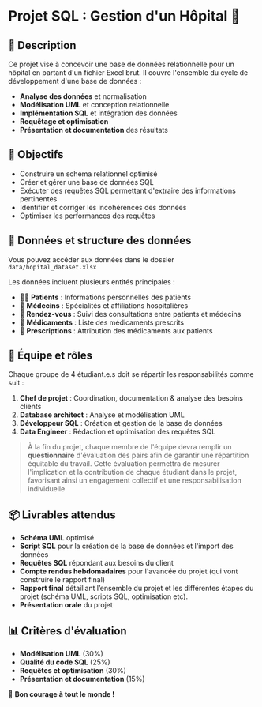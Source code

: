 # Projet SQL : Gestion d'un Hôpital 🏥

## 📌 Description
Ce projet vise à concevoir une base de données relationnelle pour un hôpital en partant d'un fichier Excel brut. Il couvre l'ensemble du cycle de développement d'une base de données : 
- **Analyse des données** et normalisation
- **Modélisation UML** et conception relationnelle
- **Implémentation SQL** et intégration des données
- **Requêtage et optimisation**
- **Présentation et documentation** des résultats

## 🎯 Objectifs
-  Construire un schéma relationnel optimisé
-  Créer et gérer une base de données SQL
-  Exécuter des requêtes SQL permettant d'extraire des informations pertinentes
-  Identifier et corriger les incohérences des données
-  Optimiser les performances des requêtes

## 📂 Données et structure des données
Vous pouvez accéder aux données dans le dossier `data/hopital_dataset.xlsx` 

Les données incluent plusieurs entités principales :
- 👨‍⚕️ **Patients** : Informations personnelles des patients
- 🏥 **Médecins** : Spécialités et affiliations hospitalières
- 📅 **Rendez-vous** : Suivi des consultations entre patients et médecins
- 💊 **Médicaments** : Liste des médicaments prescrits
- 📝 **Prescriptions** : Attribution des médicaments aux patients

## 🤝 Équipe et rôles
Chaque groupe de 4 étudiant.e.s doit se répartir les responsabilités comme suit :
1. **Chef de projet** : Coordination, documentation & analyse des besoins clients
2. **Database architect** : Analyse et modélisation UML
3. **Développeur SQL** : Création et gestion de la base de données
4. **Data Engineer** : Rédaction et optimisation des requêtes SQL

> À la fin du projet, chaque membre de l'équipe devra remplir un **questionnaire** d'évaluation des pairs afin de garantir une répartition équitable du travail. Cette évaluation permettra de mesurer l'implication et la contribution de chaque étudiant dans le projet, favorisant ainsi un engagement collectif et une responsabilisation individuelle

## 📦 Livrables attendus
-  **Schéma UML** optimisé 
-  **Script SQL** pour la création de la base de données et l'import des données
-  **Requêtes SQL** répondant aux besoins du client
- **Compte rendus hebdomadaires** pour l'avancée du projet (qui vont construire le rapport final)
- **Rapport final** détaillant l’ensemble du projet et les différentes étapes du projet (schéma UML, scripts SQL, optimisation etc).
-  **Présentation orale** du projet


## 📊 Critères d'évaluation
- **Modélisation UML** (30%)
- **Qualité du code SQL** (25%)
- **Requêtes et optimisation** (30%)
- **Présentation et documentation** (15%)

🚀 **Bon courage à tout le monde !**